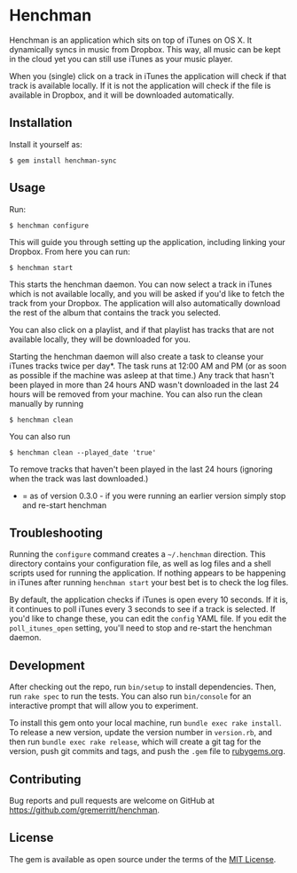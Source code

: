 # Henchman

Henchman is an application which sits on top of iTunes on OS X. It dynamically syncs in music from Dropbox. This way, all music can be kept in the cloud yet you can still use iTunes as your music player.

When you (single) click on a track in iTunes the application will check if that track is available locally. If it is not the application will check if the file is available in Dropbox, and it will be downloaded automatically.

## Installation

Install it yourself as:

    $ gem install henchman-sync

## Usage

Run:

    $ henchman configure

This will guide you through setting up the application, including linking your Dropbox. From here you can run:

    $ henchman start

This starts the henchman daemon. You can now select a track in iTunes which is not available locally, and you will be asked if you'd like to fetch the track from your Dropbox. The application will also automatically download the rest of the album that contains the track you selected.

You can also click on a playlist, and if that playlist has tracks that are not available locally, they will be downloaded for you.

Starting the henchman daemon will also create a task to cleanse your iTunes tracks twice per day*. The task runs at 12:00 AM and PM (or as soon as possible if the machine was asleep at that time.) Any track that hasn't been played in more than 24 hours AND wasn't downloaded in the last 24 hours will be removed from your machine. You can also run the clean manually by running

    $ henchman clean

You can also run

    $ henchman clean --played_date 'true'

To remove tracks that haven't been played in the last 24 hours (ignoring when the track was last downloaded.)

* = as of version 0.3.0 - if you were running an earlier version simply stop and re-start henchman

## Troubleshooting

Running the `configure` command creates a `~/.henchman` direction. This directory contains your configuration file, as well as log files and a shell scripts used for running the application. If nothing appears to be happening in iTunes after running `henchman start` your best bet is to check the log files.

By default, the application checks if iTunes is open every 10 seconds. If it is, it continues to poll iTunes every 3 seconds to see if a track is selected. If you'd like to change these, you can edit the `config` YAML file. If you edit the `poll_itunes_open` setting, you'll need to stop and re-start the henchman daemon.

## Development

After checking out the repo, run `bin/setup` to install dependencies. Then, run `rake spec` to run the tests. You can also run `bin/console` for an interactive prompt that will allow you to experiment.

To install this gem onto your local machine, run `bundle exec rake install`. To release a new version, update the version number in `version.rb`, and then run `bundle exec rake release`, which will create a git tag for the version, push git commits and tags, and push the `.gem` file to [rubygems.org](https://rubygems.org).

## Contributing

Bug reports and pull requests are welcome on GitHub at https://github.com/gremerritt/henchman.


## License

The gem is available as open source under the terms of the [MIT License](http://opensource.org/licenses/MIT).

